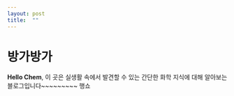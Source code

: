 ```yaml
---
layout: post
title:  ""
---
```


# 방가방가

**Hello Chem**, 이 곳은 실생활 속에서 발견할 수 있는 간단한 화학 지식에 대해 알아보는 블로그입니다~~~~~~~~~
행쇼
